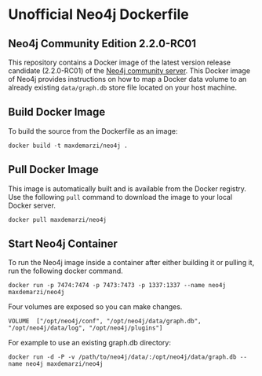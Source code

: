 Unofficial Neo4j Dockerfile
===========================


## Neo4j Community Edition 2.2.0-RC01

This repository contains a Docker image of the latest version release candidate (2.2.0-RC01) of the [Neo4j community server](http://www.neo4j.com/download). This Docker image of Neo4j provides instructions on how to map a Docker data volume to an already existing `data/graph.db` store file located on your host machine.

## Build Docker Image

To build the source from the Dockerfile as an image:

```
docker build -t maxdemarzi/neo4j .
```

## Pull Docker Image

This image is automatically built and is available from the Docker registry. Use the following `pull` command to download the image to your local Docker server.

```
docker pull maxdemarzi/neo4j
```

## Start Neo4j Container

To run the Neo4j image inside a container after either building it or pulling it, run the following docker command.

```
docker run -p 7474:7474 -p 7473:7473 -p 1337:1337 --name neo4j maxdemarzi/neo4j
```

Four volumes are exposed so you can make changes.

```
VOLUME  ["/opt/neo4j/conf", "/opt/neo4j/data/graph.db", "/opt/neo4j/data/log", "/opt/neo4j/plugins"]
```

For example to use an existing graph.db directory:

```
docker run -d -P -v /path/to/neo4j/data/:/opt/neo4j/data/graph.db --name neo4j maxdemarzi/neo4j
```




